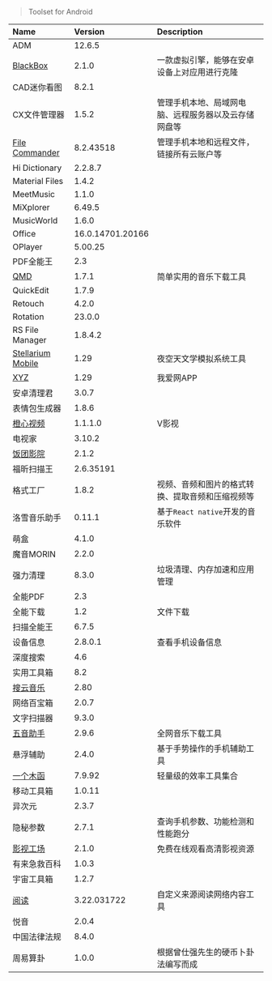> Toolset for Android

| Name                                   | Version          | Description                                          |
| :------------------------------------- | :--------------- | :--------------------------------------------------- |
| ADM                                    | 12.6.5           |                                                      |
| [BlackBox][BlackBox]                   | 2.1.0            | 一款虚拟引擎，能够在安卓设备上对应用进行克隆         |
| CAD迷你看图                            | 8.2.1            |                                                      |
| CX文件管理器                           | 1.5.2            | 管理手机本地、局域网电脑、远程服务器以及云存储网盘等 |
| [File Commander][File Commander]       | 8.2.43518        | 管理手机本地和远程文件，链接所有云账户等             |
| Hi Dictionary                          | 2.2.8.7          |                                                      |
| Material Files                         | 1.4.2            |                                                      |
| MeetMusic                              | 1.1.0            |                                                      |
| MiXplorer                              | 6.49.5           |                                                      |
| MusicWorld                             | 1.6.0            |                                                      |
| Office                                 | 16.0.14701.20166 |                                                      |
| OPlayer                                | 5.00.25          |                                                      |
| PDF全能王                              | 2.3              |                                                      |
| [QMD][QMD]                             | 1.7.1            | 简单实用的音乐下载工具                               |
| QuickEdit                              | 1.7.9            |                                                      |
| Retouch                                | 4.2.0            |                                                      |
| Rotation                               | 23.0.0           |                                                      |
| RS File Manager                        | 1.8.4.2          |                                                      |
| [Stellarium Mobile][Stellarium Mobile] | 1.29             | 夜空天文学模拟系统工具                               |
| [XYZ][XYZ]                             | 1.29             | 我爱网APP                                            |
| 安卓清理君                             | 3.0.7            |                                                      |
| 表情包生成器                           | 1.8.6            |                                                      |
| [橙心视频][橙心视频]                   | 1.1.1.0          | V影视                                                |
| 电视家                                 | 3.10.2           |                                                      |
| [饭团影院][饭团影院]                   | 2.1.2            |                                                      |
| 福昕扫描王                             | 2.6.35191        |                                                      |
| 格式工厂                               | 1.8.2            | 视频、音频和图片的格式转换、提取音频和压缩视频等     |
| 洛雪音乐助手                           | 0.11.1           | 基于`React native`开发的音乐软件                     |
| 萌盒                                   | 4.1.0            |                                                      |
| 魔音MORIN                              | 2.2.0            |                                                      |
| 强力清理                               | 8.3.0            | 垃圾清理、内存加速和应用管理                         |
| 全能PDF                                | 2.3              |                                                      |
| 全能下载                               | 1.2              | 文件下载                                             |
| 扫描全能王                             | 6.7.5            |                                                      |
| 设备信息                               | 2.8.0.1          | 查看手机设备信息                                     |
| 深度搜索                               | 4.6              |                                                      |
| 实用工具箱                             | 8.2              |                                                      |
| [搜云音乐][搜云音乐]                   | 2.80             |                                                      |
| 网络百宝箱                             | 2.0.7            |                                                      |
| 文字扫描器                             | 9.3.0            |                                                      |
| [五音助手][五音助手]                   | 2.9.6            | 全网音乐下载工具                                     |
| 悬浮辅助                               | 2.4.0            | 基于手势操作的手机辅助工具                           |
| [一个木函][一个木函]                   | 7.9.92           | 轻量级的效率工具集合                                 |
| 移动工具箱                             | 1.0.11           |                                                      |
| 异次元                                 | 2.3.7            |                                                      |
| 隐秘参数                               | 2.7.1            | 查询手机参数、功能检测和性能跑分                     |
| [影视工场][影视工场]                   | 2.1.0            | 免费在线观看高清影视资源                             |
| 有来急救百科                           | 1.0.3            |
| 宇宙工具箱                             | 1.2.7            |                                                      |
| [阅读][阅读]                           | 3.22.031722      | 自定义来源阅读网络内容工具                           |
| 悦音                                   | 2.0.4            |                                                      |
| 中国法律法规                           | 8.4.0            |                                                      |
| 周易算卦                               | 1.0.0            | 根据曾仕强先生的硬币卜卦法编写而成                   |

[BlackBox]: https://github.com/FBlackBox/BlackBox '跳转主页'
[File Commander]: https://www.mobisystems.com/zh-cn/file-commander-premium/ '跳转主页'
[QMD]: https://github.com/OJZen/QMD_Android '跳转主页'
[Stellarium Mobile]: https://www.stellarium-labs.com/stellarium-mobile-plus/ '跳转主页'
[XYZ]: https://app.qqwaw.com/ '点击下载'
[橙心视频]: https://vyshi.app/ '点击下载'
[饭团影院]: https://fantuan.tv/ '跳转主页'
[搜云音乐]: http://symusic.top/ '点击下载'
[五音助手]: https://www.6yit.com/42.html '跳转主页'
[一个木函]: https://www.woobx.cn/ '跳转主页'
[影视工场]: https://down.ysgc.xyz/ '跳转主页'
[阅读]: https://github.com/gedoor/legado '跳转主页'

